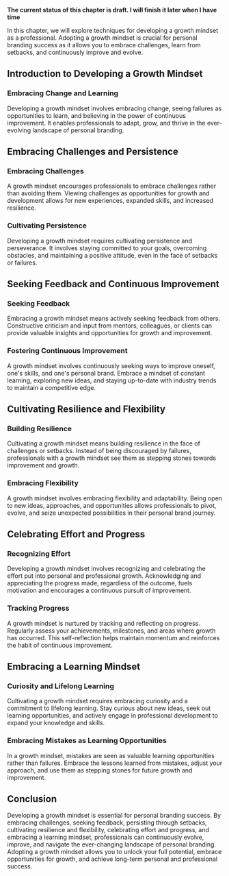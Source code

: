 **The current status of this chapter is draft. I will finish it later when I have time**

In this chapter, we will explore techniques for developing a growth mindset as a professional. Adopting a growth mindset is crucial for personal branding success as it allows you to embrace challenges, learn from setbacks, and continuously improve and evolve.

Introduction to Developing a Growth Mindset
-------------------------------------------

### Embracing Change and Learning

Developing a growth mindset involves embracing change, seeing failures as opportunities to learn, and believing in the power of continuous improvement. It enables professionals to adapt, grow, and thrive in the ever-evolving landscape of personal branding.

Embracing Challenges and Persistence
------------------------------------

### Embracing Challenges

A growth mindset encourages professionals to embrace challenges rather than avoiding them. Viewing challenges as opportunities for growth and development allows for new experiences, expanded skills, and increased resilience.

### Cultivating Persistence

Developing a growth mindset requires cultivating persistence and perseverance. It involves staying committed to your goals, overcoming obstacles, and maintaining a positive attitude, even in the face of setbacks or failures.

Seeking Feedback and Continuous Improvement
-------------------------------------------

### Seeking Feedback

Embracing a growth mindset means actively seeking feedback from others. Constructive criticism and input from mentors, colleagues, or clients can provide valuable insights and opportunities for growth and improvement.

### Fostering Continuous Improvement

A growth mindset involves continuously seeking ways to improve oneself, one's skills, and one's personal brand. Embrace a mindset of constant learning, exploring new ideas, and staying up-to-date with industry trends to maintain a competitive edge.

Cultivating Resilience and Flexibility
--------------------------------------

### Building Resilience

Cultivating a growth mindset means building resilience in the face of challenges or setbacks. Instead of being discouraged by failures, professionals with a growth mindset see them as stepping stones towards improvement and growth.

### Embracing Flexibility

A growth mindset involves embracing flexibility and adaptability. Being open to new ideas, approaches, and opportunities allows professionals to pivot, evolve, and seize unexpected possibilities in their personal brand journey.

Celebrating Effort and Progress
-------------------------------

### Recognizing Effort

Developing a growth mindset involves recognizing and celebrating the effort put into personal and professional growth. Acknowledging and appreciating the progress made, regardless of the outcome, fuels motivation and encourages a continuous pursuit of improvement.

### Tracking Progress

A growth mindset is nurtured by tracking and reflecting on progress. Regularly assess your achievements, milestones, and areas where growth has occurred. This self-reflection helps maintain momentum and reinforces the habit of continuous improvement.

Embracing a Learning Mindset
----------------------------

### Curiosity and Lifelong Learning

Cultivating a growth mindset requires embracing curiosity and a commitment to lifelong learning. Stay curious about new ideas, seek out learning opportunities, and actively engage in professional development to expand your knowledge and skills.

### Embracing Mistakes as Learning Opportunities

In a growth mindset, mistakes are seen as valuable learning opportunities rather than failures. Embrace the lessons learned from mistakes, adjust your approach, and use them as stepping stones for future growth and improvement.

Conclusion
----------

Developing a growth mindset is essential for personal branding success. By embracing challenges, seeking feedback, persisting through setbacks, cultivating resilience and flexibility, celebrating effort and progress, and embracing a learning mindset, professionals can continuously evolve, improve, and navigate the ever-changing landscape of personal branding. Adopting a growth mindset allows you to unlock your full potential, embrace opportunities for growth, and achieve long-term personal and professional success.
